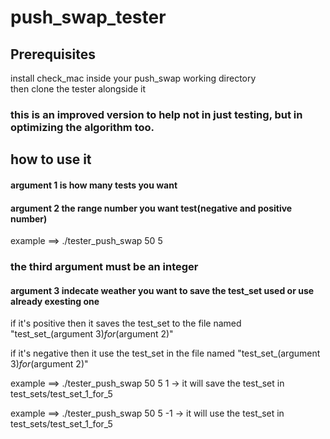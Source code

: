 # push_swap_tester
## Prerequisites

install check_mac inside your push_swap working directory  
then clone the tester alongside it  
### this is an improved version to help not in just testing, but in optimizing the algorithm too.

## how to use it

#### argument 1 is how many tests you want  
#### argument 2 the range number you want test(negative and positive number)  

example ==> ./tester_push_swap 50 5  

### the third argument must be an integer
#### argument 3 indecate weather you want to save the test_set used or use already exesting one
if it's positive then it saves the test_set to the file named "test_set_(argument 3)_for_(argument 2)"

if it's negative then it use the test_set in the file named "test_set_(argument 3)_for_(argument 2)"

example ==> ./tester_push_swap 50 5 1 -> it will save the test_set in test_sets/test_set_1_for_5  

example ==> ./tester_push_swap 50 5 -1 -> it will use the test_set in test_sets/test_set_1_for_5  
